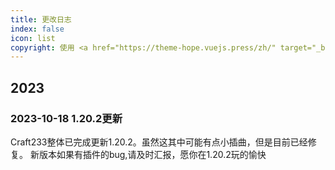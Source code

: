 ```yaml
---
title: 更改日志
index: false
icon: list
copyright: 使用 <a href="https://theme-hope.vuejs.press/zh/" target="_blank">VuePress Theme Hope</a> 主题 | Copyleft© 2023 Craft233  <a href="https://icp.gov.moe/?keyword=20232336" target="_blank">萌ICP备20232336号</a>
---
```

## 2023
### 2023-10-18 1.20.2更新
Craft233整体已完成更新1.20.2。虽然这其中可能有点小插曲，但是目前已经修复。
新版本如果有插件的bug,请及时汇报，愿你在1.20.2玩的愉快
